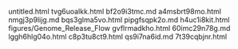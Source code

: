 untitled.html
tvg6uoalkk.html
bf2o9i3tmc.md
a4msbrt98mo.html
nmgj3p9lijg.md
bqs3glma5vo.html
pipgfsqpk2o.md
h4uc1i8kit.html
figures/Genome_Release_Flow
gvflrmadkho.html
60imc29n78g.md
lggh6hlg04o.html
c8p3tu8ct9.html
qs9i7na6id.md
7t39cqbjnr.html